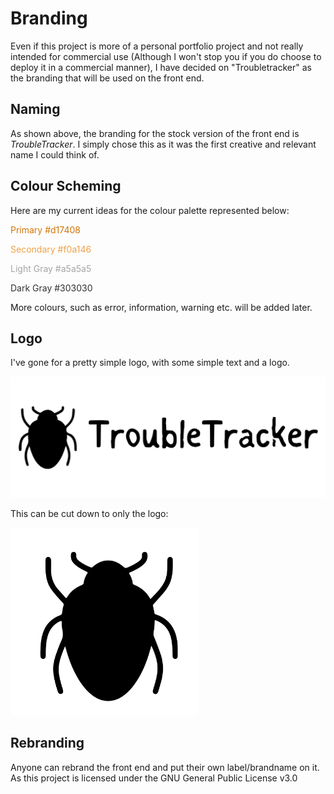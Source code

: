 Branding
========

Even if this project is more of a personal portfolio project and not really intended for commercial use (Although I won't stop you if you do choose to deploy it in a commercial manner), I have decided on "Troubletracker" as the branding that will be used on the front end.

## Naming

As shown above, the branding for the stock version of the front end is *TroubleTracker*.
I simply chose this as it was the first creative and relevant name I could think of.

## Colour Scheming

Here are my current ideas for the colour palette represented below:

<!--
The line height for the font used in Github MD means that the bottom padding looks smaller than it should.
Resolved by using 7px rather than 5px. 

This should not become an issue in the actual front end.
-->

<p class="small-tag" style="color: #d17408;">Primary #d17408</p>
<p class="small-tag" style="color: #f0a146;">Secondary #f0a146</p>
<p class="small-tag" style="color: #a5a5a5;">Light Gray #a5a5a5</p>
<p class="small-tag" style="color: #303030;">Dark Gray #303030</p>

More colours, such as error, information, warning etc. will be added later.

## Logo

I've gone for a pretty simple logo, with some simple text and a logo.

<img style="width: 800px; height: auto;" src="./.assets/TroubleTracker.svg">


This can be cut down to only the logo:

<img style="width: 300px; height: auto;" src="./.assets/TroubleTracker-Icon.svg">

## Rebranding

Anyone can rebrand the front end and put their own label/brandname on it.
As this project is licensed under the GNU General Public License v3.0